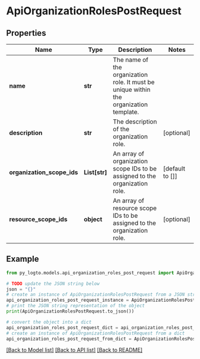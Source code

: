 # ApiOrganizationRolesPostRequest


## Properties

Name | Type | Description | Notes
------------ | ------------- | ------------- | -------------
**name** | **str** | The name of the organization role. It must be unique within the organization template. | 
**description** | **str** | The description of the organization role. | [optional] 
**organization_scope_ids** | **List[str]** | An array of organization scope IDs to be assigned to the organization role. | [default to []]
**resource_scope_ids** | **object** | An array of resource scope IDs to be assigned to the organization role. | [optional] 

## Example

```python
from py_logto.models.api_organization_roles_post_request import ApiOrganizationRolesPostRequest

# TODO update the JSON string below
json = "{}"
# create an instance of ApiOrganizationRolesPostRequest from a JSON string
api_organization_roles_post_request_instance = ApiOrganizationRolesPostRequest.from_json(json)
# print the JSON string representation of the object
print(ApiOrganizationRolesPostRequest.to_json())

# convert the object into a dict
api_organization_roles_post_request_dict = api_organization_roles_post_request_instance.to_dict()
# create an instance of ApiOrganizationRolesPostRequest from a dict
api_organization_roles_post_request_from_dict = ApiOrganizationRolesPostRequest.from_dict(api_organization_roles_post_request_dict)
```
[[Back to Model list]](../README.md#documentation-for-models) [[Back to API list]](../README.md#documentation-for-api-endpoints) [[Back to README]](../README.md)



